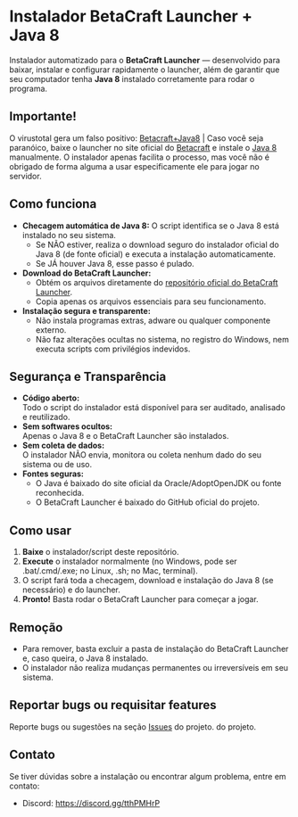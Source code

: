 # Instalador BetaCraft Launcher + Java 8

Instalador automatizado para o **BetaCraft Launcher** — desenvolvido para baixar, instalar e configurar rapidamente o launcher, além de garantir que seu computador tenha **Java 8** instalado corretamente para rodar o programa.

## Importante!

O virustotal gera um falso positivo: [Betacraft+Java8](https://www.virustotal.com/gui/file/21c47774c647fcc682a103681938ff99a329950c401fc9c196994d8f52828568/detection) | Caso você seja paranóico, baixe o launcher no site oficial do [Betacraft](https://betacraft.uk/) e instale o [Java 8](https://www.java.com/en/download/manual.jsp) manualmente. O instalador apenas facilita o processo, mas você não é obrigado de forma alguma a usar especificamente ele para jogar no servidor.

## Como funciona

- **Checagem automática de Java 8:** O script identifica se o Java 8 está instalado no seu sistema.
    - Se NÃO estiver, realiza o download seguro do instalador oficial do Java 8 (de fonte oficial) e executa a instalação automaticamente.
    - Se JÁ houver Java 8, esse passo é pulado.
- **Download do BetaCraft Launcher:**  
    - Obtém os arquivos diretamente do [repositório oficial do BetaCraft Launcher](https://github.com/betacraftuk/betacraft-launcher).
    - Copia apenas os arquivos essenciais para seu funcionamento.
- **Instalação segura e transparente:**  
    - Não instala programas extras, adware ou qualquer componente externo.
    - Não faz alterações ocultas no sistema, no registro do Windows, nem executa scripts com privilégios indevidos.

## Segurança e Transparência

- **Código aberto:**  
  Todo o script do instalador está disponível para ser auditado, analisado e reutilizado.
- **Sem softwares ocultos:**  
  Apenas o Java 8 e o BetaCraft Launcher são instalados.
- **Sem coleta de dados:**  
  O instalador NÃO envia, monitora ou coleta nenhum dado do seu sistema ou de uso.
- **Fontes seguras:**  
  - O Java é baixado do site oficial da Oracle/AdoptOpenJDK ou fonte reconhecida.
  - O BetaCraft Launcher é baixado do GitHub oficial do projeto.

## Como usar

1. **Baixe** o instalador/script deste repositório.
2. **Execute** o instalador normalmente (no Windows, pode ser .bat/.cmd/.exe; no Linux, .sh; no Mac, terminal).
3. O script fará toda a checagem, download e instalação do Java 8 (se necessário) e do launcher.
4. **Pronto!** Basta rodar o BetaCraft Launcher para começar a jogar.
## Remoção

- Para remover, basta excluir a pasta de instalação do BetaCraft Launcher e, caso queira, o Java 8 instalado.
- O instalador não realiza mudanças permanentes ou irreversíveis em seu sistema.

## Reportar bugs ou requisitar features

Reporte bugs ou sugestões na seção [Issues](https://github.com/andradecore/BlockyTips/issues) do projeto. do projeto.

## Contato
Se tiver dúvidas sobre a instalação ou encontrar algum problema, entre em contato:
- Discord: https://discord.gg/tthPMHrP